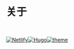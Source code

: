 # 关于




<br>

[![Netlify](https://img.shields.io/netlify/66b030e8-2a54-40a2-ac44-7e502acc5cec)](netlify.com)[![Hugo](https://img.shields.io/badge/Hugo-0.92.2-ff4088?style=flat-square&logo=hugo)](https://gohugo.io/)[![theme](https://img.shields.io/badge/Theme-LoveIt-green)](https://github.com/dillonzq/LoveIt)

<br>


